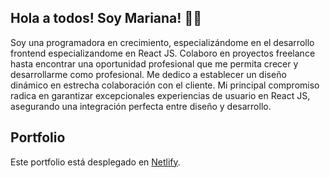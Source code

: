 <h2>Hola a todos! Soy Mariana! 👩‍💻</h2>
<p>Soy una programadora en crecimiento, especializándome en el desarrollo frontend especializandome en React JS. Colaboro en proyectos freelance hasta encontrar una oportunidad profesional que me permita crecer y desarrollarme como profesional. Me dedico a establecer un diseño dinámico en estrecha colaboración con el cliente. Mi principal compromiso radica en garantizar excepcionales experiencias de usuario en React JS, asegurando una integración perfecta entre diseño y desarrollo.</p>

## Portfolio
Este portfolio está desplegado en [Netlify](https://portfolio-brenda-sutara.netlify.app/).

<!--
**misaac1001/misaac1001** is a ✨ _special_ ✨ repository because its `README.md` (this file) appears on your GitHub profile.

Here are some ideas to get you started:

- 🔭 I’m currently working on ...
- 🌱 I’m currently learning ...
- 👯 I’m looking to collaborate on ...
- 🤔 I’m looking for help with ...
- 💬 Ask me about ...
- 📫 How to reach me: ...
- 😄 Pronouns: ...
- ⚡ Fun fact: ...
-->
